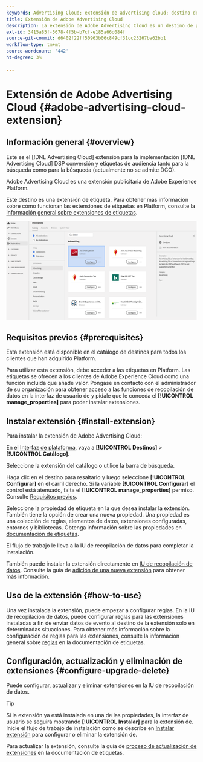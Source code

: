 ```yaml
---
keywords: Advertising Cloud; extensión de advertising cloud; destino de advertising cloud
title: Extensión de Adobe Advertising Cloud
description: La extensión de Adobe Advertising Cloud es un destino de publicidad en Adobe Experience Platform. Para obtener más información sobre la funcionalidad de la extensión, consulte la página de extensión en Adobe Exchange.
exl-id: 3415a85f-5678-4f5b-b7cf-e185a66d084f
source-git-commit: d6402f22ff50963b06c849cf31cc25267ba62bb1
workflow-type: tm+mt
source-wordcount: '442'
ht-degree: 3%

---
```


# Extensión de Adobe Advertising Cloud {#adobe-advertising-cloud-extension}

## Información general {#overview}

Este es el [!DNL Advertising Cloud] extensión para la implementación [!DNL Advertising Cloud] DSP conversión y etiquetas de audiencia tanto para la búsqueda como para la búsqueda (actualmente no se admite DCO).

Adobe Advertising Cloud es una extensión publicitaria de Adobe Experience Platform.

Este destino es una extensión de etiqueta. Para obtener más información sobre cómo funcionan las extensiones de etiquetas en Platform, consulte la [información general sobre extensiones de etiquetas](../launch-extensions/overview.md).

![Extensión de Adobe Advertising Cloud](../../assets/catalog/advertising/adobe-advertising-cloud/catalog.png)

## Requisitos previos {#prerequisites}

Esta extensión está disponible en el catálogo de destinos para todos los clientes que han adquirido Platform.

Para utilizar esta extensión, debe acceder a las etiquetas en Platform. Las etiquetas se ofrecen a los clientes de Adobe Experience Cloud como una función incluida que añade valor. Póngase en contacto con el administrador de su organización para obtener acceso a las funciones de recopilación de datos en la interfaz de usuario de y pídale que le conceda el **[!UICONTROL manage_properties]** para poder instalar extensiones.

## Instalar extensión {#install-extension}

Para instalar la extensión de Adobe Advertising Cloud:

En el [Interfaz de plataforma](https://platform.adobe.com/), vaya a **[!UICONTROL Destinos]** > **[!UICONTROL Catálogo]**.

Seleccione la extensión del catálogo o utilice la barra de búsqueda.

Haga clic en el destino para resaltarlo y luego seleccione **[!UICONTROL Configurar]** en el carril derecho. Si la variable **[!UICONTROL Configurar]** el control está atenuado, falta el **[!UICONTROL manage_properties]** permiso. Consulte [Requisitos previos](#prerequisites).

Seleccione la propiedad de etiqueta en la que desea instalar la extensión. También tiene la opción de crear una nueva propiedad. Una propiedad es una colección de reglas, elementos de datos, extensiones configuradas, entornos y bibliotecas. Obtenga información sobre las propiedades en [documentación de etiquetas](../../../tags/ui/administration/companies-and-properties.md).

El flujo de trabajo le lleva a la IU de recopilación de datos para completar la instalación.

También puede instalar la extensión directamente en [IU de recopilación de datos](https://experience.adobe.com/#/data-collection/). Consulte la guía de [adición de una nueva extensión](../../../tags/ui/managing-resources/extensions/overview.md#add-a-new-extension) para obtener más información.

## Uso de la extensión {#how-to-use}

Una vez instalada la extensión, puede empezar a configurar reglas. En la IU de recopilación de datos, puede configurar reglas para las extensiones instaladas a fin de enviar datos de evento al destino de la extensión solo en determinadas situaciones. Para obtener más información sobre la configuración de reglas para las extensiones, consulte la información general sobre [reglas](../../../tags/ui/managing-resources/rules.md) en la documentación de etiquetas.

## Configuración, actualización y eliminación de extensiones {#configure-upgrade-delete}

Puede configurar, actualizar y eliminar extensiones en la IU de recopilación de datos.

>[!TIP]
>
>Si la extensión ya está instalada en una de las propiedades, la interfaz de usuario se seguirá mostrando **[!UICONTROL Instalar]** para la extensión de. Inicie el flujo de trabajo de instalación como se describe en [Instalar extensión](#install-extension) para configurar o eliminar la extensión de.

Para actualizar la extensión, consulte la guía de [proceso de actualización de extensiones](../../../tags/ui/managing-resources/extensions/extension-upgrade.md) en la documentación de etiquetas.

